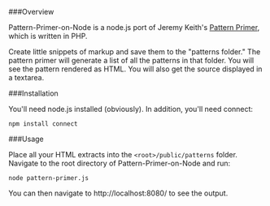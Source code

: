 ###Overview

Pattern-Primer-on-Node is a node.js port of Jeremy Keith's [Pattern Primer](https://github.com/adactio/Pattern-Primer), which is written in PHP.

Create little snippets of markup and save them to the "patterns folder." The pattern primer will generate a list of all the patterns in that folder. You will see the pattern rendered as HTML. You will also get the source displayed in a textarea.

###Installation

You'll need node.js installed (obviously). In addition, you'll need connect:

    npm install connect
		
###Usage

Place all your HTML extracts into the `<root>/public/patterns` folder. Navigate to the root directory of Pattern-Primer-on-Node and run: 
	
    node pattern-primer.js
	
You can then navigate to http://localhost:8080/ to see the output.